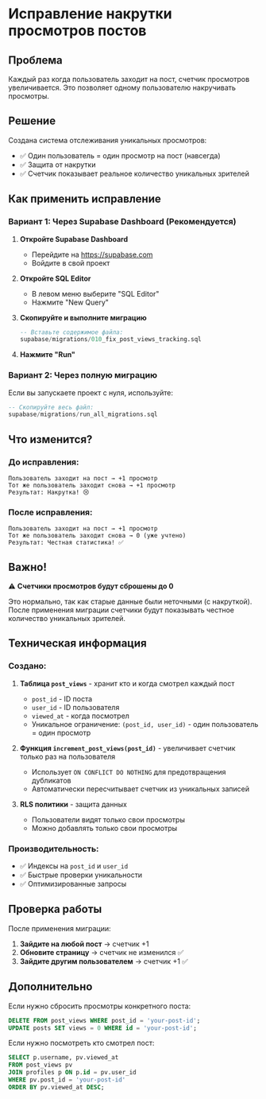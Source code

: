 # Исправление накрутки просмотров постов

## Проблема
Каждый раз когда пользователь заходит на пост, счетчик просмотров увеличивается. Это позволяет одному пользователю накручивать просмотры.

## Решение
Создана система отслеживания уникальных просмотров:
- ✅ Один пользователь = один просмотр на пост (навсегда)
- ✅ Защита от накрутки
- ✅ Счетчик показывает реальное количество уникальных зрителей

## Как применить исправление

### Вариант 1: Через Supabase Dashboard (Рекомендуется)

1. **Откройте Supabase Dashboard**
   - Перейдите на https://supabase.com
   - Войдите в свой проект

2. **Откройте SQL Editor**
   - В левом меню выберите "SQL Editor"
   - Нажмите "New Query"

3. **Скопируйте и выполните миграцию**
   ```sql
   -- Вставьте содержимое файла:
   supabase/migrations/010_fix_post_views_tracking.sql
   ```

4. **Нажмите "Run"**

### Вариант 2: Через полную миграцию

Если вы запускаете проект с нуля, используйте:
```sql
-- Скопируйте весь файл:
supabase/migrations/run_all_migrations.sql
```

## Что изменится?

### До исправления:
```
Пользователь заходит на пост → +1 просмотр
Тот же пользователь заходит снова → +1 просмотр
Результат: Накрутка! 😢
```

### После исправления:
```
Пользователь заходит на пост → +1 просмотр
Тот же пользователь заходит снова → 0 (уже учтено)
Результат: Честная статистика! ✅
```

## Важно!

⚠️ **Счетчики просмотров будут сброшены до 0**

Это нормально, так как старые данные были неточными (с накруткой). После применения миграции счетчики будут показывать честное количество уникальных зрителей.

## Техническая информация

### Создано:
1. **Таблица `post_views`** - хранит кто и когда смотрел каждый пост
   - `post_id` - ID поста
   - `user_id` - ID пользователя
   - `viewed_at` - когда посмотрел
   - Уникальное ограничение: `(post_id, user_id)` - один пользователь = один просмотр

2. **Функция `increment_post_views(post_id)`** - увеличивает счетчик только раз на пользователя
   - Использует `ON CONFLICT DO NOTHING` для предотвращения дубликатов
   - Автоматически пересчитывает счетчик из уникальных записей

3. **RLS политики** - защита данных
   - Пользователи видят только свои просмотры
   - Можно добавлять только свои просмотры

### Производительность:
- ✅ Индексы на `post_id` и `user_id`
- ✅ Быстрые проверки уникальности
- ✅ Оптимизированные запросы

## Проверка работы

После применения миграции:

1. **Зайдите на любой пост** → счетчик +1
2. **Обновите страницу** → счетчик не изменился ✅
3. **Зайдите другим пользователем** → счетчик +1 ✅

## Дополнительно

Если нужно сбросить просмотры конкретного поста:
```sql
DELETE FROM post_views WHERE post_id = 'your-post-id';
UPDATE posts SET views = 0 WHERE id = 'your-post-id';
```

Если нужно посмотреть кто смотрел пост:
```sql
SELECT p.username, pv.viewed_at 
FROM post_views pv
JOIN profiles p ON p.id = pv.user_id
WHERE pv.post_id = 'your-post-id'
ORDER BY pv.viewed_at DESC;
```
